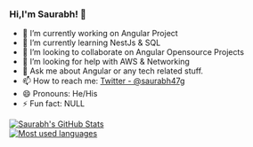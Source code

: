 ### Hi,I'm Saurabh! 👋

- 🔭 I’m currently working on Angular Project
- 🌱 I’m currently learning NestJs & SQL
- 👯 I’m looking to collaborate on Angular Opensource Projects
- 🤔 I’m looking for help with AWS & Networking
- 💬 Ask me about Angular or any tech related stuff.
- 📫 How to reach me: [Twitter - @saurabh47g](https://twitter.com/saurabh47g)
- 😄 Pronouns: He/His
- ⚡ Fun fact: NULL

<a href="https://github.com/saurabh47/">
  <img align="center" src="https://github-readme-stats.vercel.app/api?username=saurabh47&show_icons=true&line_height=27&count_private=true&title_color=ffffff&text_color=c9cacc&icon_color=2bbc8a&bg_color=1d1f21" alt="Saurabh's GitHub Stats" />
</a> 
<br/>

<a href="https://github.com/saurabh47/">
  <img align="center" src="https://github-readme-stats.vercel.app/api/top-langs/?username=saurabh47&show_icons=true&line_height=27&count_private=true&title_color=ffffff&text_color=c9cacc&icon_color=2bbc8a&bg_color=1d1f21" alt="Most used languages" />
</a> 
